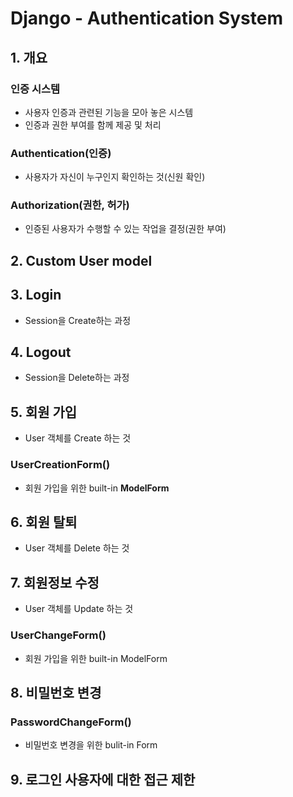 # Django - Authentication System
## 1. 개요
### 인증 시스템
- 사용자 인증과 관련된 기능을 모아 놓은 시스템
- 인증과 권한 부여를 함께 제공 및 처리
### Authentication(인증)
- 사용자가 자신이 누구인지 확인하는 것(신원 확인)
### Authorization(권한, 허가)
- 인증된 사용자가 수행할 수 있는 작업을 결정(권한 부여)

## 2. Custom User model
## 3. Login
- Session을 Create하는 과정
## 4. Logout
- Session을 Delete하는 과정

## 5. 회원 가입
- User 객체를 Create 하는 것
### UserCreationForm()
- 회원 가입을 위한 built-in **ModelForm**

## 6. 회원 탈퇴
- User 객체를 Delete 하는 것

## 7. 회원정보 수정
- User 객체를 Update 하는 것
### UserChangeForm()
- 회원 가입을 위한 built-in ModelForm

## 8. 비밀번호 변경
### PasswordChangeForm()
- 비밀번호 변경을 위한 bulit-in Form

## 9. 로그인 사용자에 대한 접근 제한
